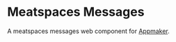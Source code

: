 Meatspaces Messages
================

A meatspaces messages web component for [Appmaker](https://github.com/mozilla-appmaker/appmaker).